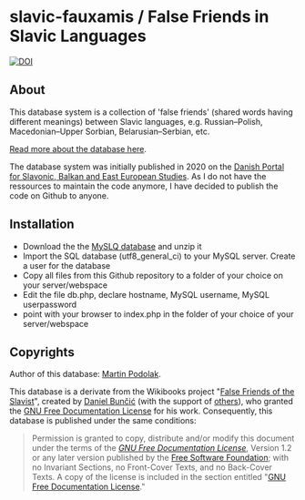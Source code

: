 # slavic-fauxamis / False Friends in Slavic Languages
[![DOI](https://zenodo.org/badge/DOI/10.5281/zenodo.5165025.svg)](https://doi.org/10.5281/zenodo.5165025)
## About
This database system is a collection of 'false friends' (shared words having different meanings) between Slavic languages, e.g. Russian–Polish, Macedonian–Upper Sorbian, Belarusian–Serbian, etc.

[Read more about the database here](https://pod-o-mart.github.io/slavic-fauxamis).

The database system was initially published in 2020 on the [Danish Portal for Slavonic, Balkan and East European Studies](https://oesteuropastudier.dk/en/dictionaries/fauxamis). As I do not have the ressources to maintain the code anymore, I have decided to publish the code on Github to anyone.

## Installation
- Download the the [MySLQ database](https://github.com/pod-o-mart/slavic-fauxamis/files/6941287/falsefriends_.sql.zip) and unzip it
- Import the SQL database (utf8_general_ci) to your MySQL server. Create a user for the database
- Copy all files from this Github repository to a folder of your choice on your server/webspace
- Edit the file db.php, declare hostname, MySQL username, MySQL userpassword
- point with your browser to index.php in the folder of your choice of your server/webspace

## Copyrights
Author of this database: <a href="https://github.com/pod-o-mart/" target="_blank">Martin Podolak</a>.

This database is a derivate from the Wikibooks project "<a href="https://en.wikibooks.org/wiki/False_Friends_of_the_Slavist" target="_blank">False Friends of the Slavist</a>", created by <a href="https://slavistik.phil-fak.uni-koeln.de/buncic" target="_blank">Daniel Bunčić</a> (with the support of <a href="https://en.wikibooks.org/wiki/False_Friends_of_the_Slavist#Pre-Wikibook_contributors" target="_blank">others</a>), who granted the <a href="https://en.wikipedia.org/wiki/GNU_Free_Documentation_License" target="_blank">GNU Free Documentation License</a> for his work. Consequently, this database is published under the same conditions:

> Permission is granted to copy, distribute and/or modify this document under the terms of the *<a href="https://en.wikipedia.org/wiki/GNU_Free_Documentation_License" target="_blank">GNU Free Documentation License</a>*, Version 1.2 or any later version published by the <a href="https://en.wikipedia.org/wiki/Free_Software_Foundation" target="_blank">Free Software Foundation</a>; with no Invariant Sections, no Front-Cover Texts, and no Back-Cover Texts. A copy of the license is included in the section entitled "<a href="https://en.wikibooks.org/wiki/GNU_Free_Documentation_License" target="_blank">GNU Free Documentation License</a>."
